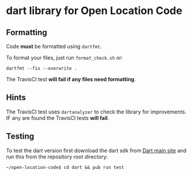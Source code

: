 # dart library for Open Location Code

## Formatting

Code **must** be formatted using `dartfmt`.

To format your files, just run `format_check.sh` or:

```
dartfmt --fix --overwrite .
```

The TravisCI test **will fail if any files need formatting**.

## Hints

The TravisCI test uses `dartanalyzer` to check the library for improvements. IF
any are found the TravisCI tests **will fail**.

## Testing

To test the dart version first download the dart sdk from
[Dart main site](http://www.dartlang.org) and run this from the repository root
directory:

```
~/open-location-code$ cd dart && pub run test
```
